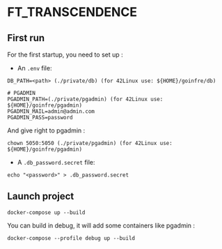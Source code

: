 # FT_TRANSCENDENCE

## First run

For the first startup, you need to set up :
- An `.env` file:
```
DB_PATH=<path> (./private/db) (for 42Linux use: ${HOME}/goinfre/db)

# PGADMIN
PGADMIN_PATH=(./private/pgadmin) (for 42Linux use: ${HOME}/goinfre/pgadmin)
PGADMIN_MAIL=admin@admin.com
PGADMIN_PASS=password
```

And give right to pgadmin :
```
chown 5050:5050 (./private/pgadmin) (for 42Linux use: ${HOME}/goinfre/pgadmin)
```

- A `.db_password.secret` file:
```
echo "<password>" > .db_password.secret
```

## Launch project
```
docker-compose up --build
```

You can build in debug, it will add some containers like pgadmin :
```
docker-compose --profile debug up --build
```
